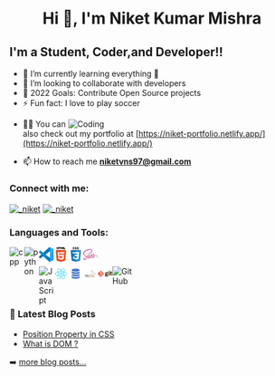 
<h1 align="center">Hi 👋, I'm Niket Kumar Mishra</h1>

## I'm a Student, Coder,and Developer!!
- 🌱 I’m currently learning everything 🤣
- 👯 I’m looking to collaborate with developers
- 🥅 2022 Goals: Contribute Open Source projects
- ⚡ Fun fact: I love to play soccer


<img align="right" alt="Coding" width="400" src="https://niket-portfolio.netlify.app/images/hero.svg">


- 👨‍💻 You can also check out my portfolio at [https://niket-portfolio.netlify.app/](https://niket-portfolio.netlify.app/)

- 📫 How to reach me **niketvns97@gmail.com**
 

<h3 align="left">Connect with me:</h3>
<p align="left">
  <a href="https://www.linkedin.com/in/niket-kumar-mishra-37ab5a215/" target="blank"><img align="center" src="https://img.icons8.com/color/48/000000/linkedin.png" alt="_niket" height="40" width="40" /></a>
<a href="https://www.instagram.com/mishrank_mkp25675/" target="blank"><img align="center" src="https://img.icons8.com/3d-fluency/100/000000/instagram-new.png" alt="_niket" height="40" width="40" /></a>
</p>

### Languages and Tools:


<img align="left" alt="cpp" width="26px" src="https://img.icons8.com/fluency/48/228BE6/c-plus-plus-logo.png" />

<img align="left" alt="python" width="26px" src="https://img.icons8.com/color/48/000000/python--v1.png" />

<img align="left" alt="Visual Studio Code" width="26px" src="https://raw.githubusercontent.com/github/explore/80688e429a7d4ef2fca1e82350fe8e3517d3494d/topics/visual-studio-code/visual-studio-code.png" />
<img align="left" alt="HTML5" width="26px" src="https://raw.githubusercontent.com/github/explore/80688e429a7d4ef2fca1e82350fe8e3517d3494d/topics/html/html.png" />
<img align="left" alt="CSS3" width="26px" src="https://raw.githubusercontent.com/github/explore/80688e429a7d4ef2fca1e82350fe8e3517d3494d/topics/css/css.png" />
<img align="left" alt="Sass" width="26px" src="https://raw.githubusercontent.com/github/explore/80688e429a7d4ef2fca1e82350fe8e3517d3494d/topics/sass/sass.png" />

<br/>
<br/>

<img align="left" alt="JavaScript" width="26px" src="https://img.icons8.com/external-sbts2018-flat-sbts2018/58/000000/external-javascript-basic-ui-elements-2.3-sbts2018-flat-sbts2018.png" />
<img align="left" alt="React" width="26px" src="https://raw.githubusercontent.com/github/explore/80688e429a7d4ef2fca1e82350fe8e3517d3494d/topics/react/react.png" />

<img align="left" alt="SQL" width="26px" src="https://raw.githubusercontent.com/github/explore/80688e429a7d4ef2fca1e82350fe8e3517d3494d/topics/sql/sql.png" />
<img align="left" alt="MySQL" width="26px" src="https://raw.githubusercontent.com/github/explore/80688e429a7d4ef2fca1e82350fe8e3517d3494d/topics/mysql/mysql.png" />
<img align="left" alt="Git" width="26px" src="https://raw.githubusercontent.com/github/explore/80688e429a7d4ef2fca1e82350fe8e3517d3494d/topics/git/git.png" />
<img align="left" alt="GitHub" width="40px" src="https://img.icons8.com/nolan/64/github.png" />

<br />
<br />
<br />


### 📕 Latest Blog Posts

<!-- BLOG-POST-LIST:START -->
- [Position Property in CSS](https://niket-points.hashnode.dev/position-property-in-css)
- [What is DOM ?](https://niket-points.hashnode.dev/what-is-dom)
<!-- BLOG-POST-LIST:END -->

➡️ [more blog posts...](https://niket-points.hashnode.dev/)
<br/>
<br/>

